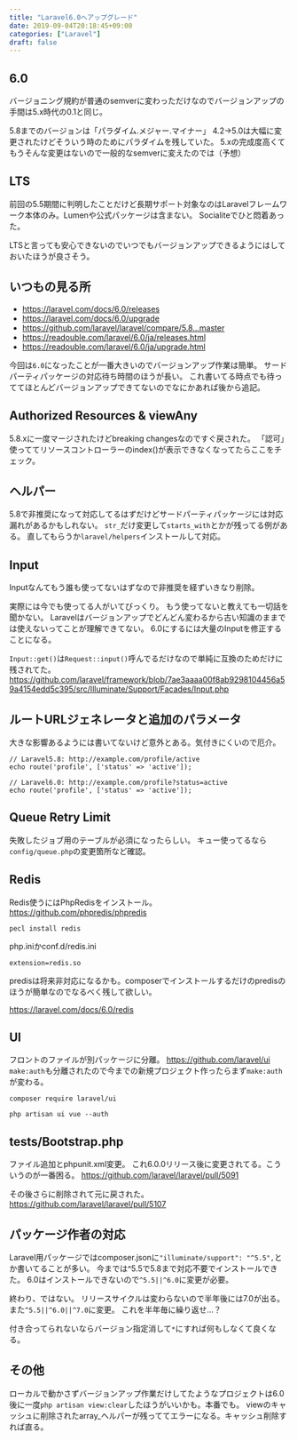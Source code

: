 ```yaml
---
title: "Laravel6.0へアップグレード"
date: 2019-09-04T20:18:45+09:00
categories: ["Laravel"]
draft: false
---
```


## 6.0
バージョニング規約が普通のsemverに変わっただけなのでバージョンアップの手間は5.x時代の0.1と同じ。

5.8までのバージョンは「パラダイム.メジャー.マイナー」
4.2→5.0は大幅に変更されたけどそういう時のためにパラダイムを残していた。
5.xの完成度高くてもうそんな変更はないので一般的なsemverに変えたのでは（予想）

## LTS
前回の5.5期間に判明したことだけど長期サポート対象なのはLaravelフレームワーク本体のみ。Lumenや公式パッケージは含まない。
Socialiteでひと悶着あった。

LTSと言っても安心できないのでいつでもバージョンアップできるようにはしておいたほうが良さそう。

## いつもの見る所
- https://laravel.com/docs/6.0/releases
- https://laravel.com/docs/6.0/upgrade
- https://github.com/laravel/laravel/compare/5.8...master
- https://readouble.com/laravel/6.0/ja/releases.html
- https://readouble.com/laravel/6.0/ja/upgrade.html

今回は`6.0`になったことが一番大きいのでバージョンアップ作業は簡単。
サードパーティパッケージの対応待ち時間のほうが長い。
これ書いてる時点でも待っててほとんどバージョンアップできてないのでなにかあれば後から追記。

## Authorized Resources & viewAny
5.8.xに一度マージされたけどbreaking changesなのですぐ戻された。
「認可」使っててリソースコントローラーのindex()が表示できなくなってたらここをチェック。

## ヘルパー
5.8で非推奨になって対応してるはずだけどサードパーティパッケージには対応漏れがあるかもしれない。
`str_`だけ変更して`starts_with`とかが残ってる例がある。
直してもらうか`laravel/helpers`インストールして対応。

## Input
Inputなんてもう誰も使ってないはずなので非推奨を経ずいきなり削除。

実際には今でも使ってる人がいてびっくり。
もう使ってないと教えても一切話を聞かない。
Laravelはバージョンアップでどんどん変わるから古い知識のままでは使えないってことが理解できてない。
6.0にするには大量のInputを修正することになる。

`Input::get()`は`Request::input()`呼んでるだけなので単純に互換のためだけに残されてた。
https://github.com/laravel/framework/blob/7ae3aaaa00f8ab9298104456a59a4154edd5c395/src/Illuminate/Support/Facades/Input.php

## ルートURLジェネレータと追加のパラメータ
大きな影響あるようには書いてないけど意外とある。気付きにくいので厄介。

```
// Laravel5.8: http://example.com/profile/active
echo route('profile', ['status' => 'active']);

// Laravel6.0: http://example.com/profile?status=active
echo route('profile', ['status' => 'active']);
```

## Queue Retry Limit
失敗したジョブ用のテーブルが必須になったらしい。
キュー使ってるなら`config/queue.php`の変更箇所など確認。

## Redis
Redis使うにはPhpRedisをインストール。
https://github.com/phpredis/phpredis

```
pecl install redis
```

php.iniかconf.d/redis.ini

```
extension=redis.so
```

predisは将来非対応になるかも。composerでインストールするだけのpredisのほうが簡単なのでなるべく残して欲しい。

https://laravel.com/docs/6.0/redis

## UI
フロントのファイルが別パッケージに分離。
https://github.com/laravel/ui
`make:auth`も分離されたので今までの新規プロジェクト作ったらまず`make:auth`が変わる。

```
composer require laravel/ui

php artisan ui vue --auth
```

## tests/Bootstrap.php
ファイル追加とphpunit.xml変更。
これ6.0.0リリース後に変更されてる。こういうのが一番困る。
https://github.com/laravel/laravel/pull/5091

その後さらに削除されて元に戻された。
https://github.com/laravel/laravel/pull/5107

## パッケージ作者の対応
Laravel用パッケージではcomposer.jsonに`"illuminate/support": "^5.5",`とか書いてることが多い。
今までは^5.5で5.8まで対応不要でインストールできた。
6.0はインストールできないので`^5.5||^6.0`に変更が必要。

終わり、ではない。
リリースサイクルは変わらないので半年後には7.0が出る。
また`^5.5||^6.0||^7.0`に変更。
これを半年毎に繰り返せ…？

付き合ってられないならバージョン指定消して`*`にすれば何もしなくて良くなる。

## その他
ローカルで動かさずバージョンアップ作業だけしてたようなプロジェクトは6.0後に一度`php artisan view:clear`したほうがいいかも。本番でも。
viewのキャッシュに削除されたarray_ヘルパーが残っててエラーになる。キャッシュ削除すれば直る。